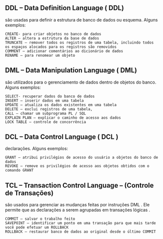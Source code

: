## DDL – Data Definition Language ( DDL)

são usadas para definir a estrutura de banco de dados ou esquema. Alguns exemplos:

    CREATE- para criar objetos no banco de dados
    ALTER – altera a estrutura da base de dados
    TRUNCATE – remover todos os registros de uma tabela, incluindo todos os espaços alocados para os registros são removidos
    COMMENT – adicionar comentários ao dicionário de dados
    RENAME – para renomear um objeto

## DML – Data Manipulation Language ( DML) 

são utilizados para o gerenciamento de dados dentro de objetos do banco. Alguns exemplos:

    SELECT- recuperar dados do banco de dados
    INSERT – inserir dados em uma tabela
    UPDATE – atualiza os dados existentes em uma tabela
    DELETE – exclui registros de uma tabela,
    CALL – chamar um subprograma PL / SQL
    EXPLAIN PLAN – explicar o caminho de acesso aos dados
    LOCK TABLE – controle de concorrência

## DCL – Data Control Language ( DCL ) 

declarações. Alguns exemplos:

    GRANT – atribui privilégios de acesso do usuário a objetos do banco de dados
    REVOKE – remove os privilégios de acesso aos objetos obtidos com o comando GRANT

## TCL – Transaction Control Language – (Controle de Transações) 

são usados ​​para gerenciar as mudanças feitas por instruções DML . Ele permite que as declarações a serem agrupadas em transações lógicas .

    COMMIT – salvar o trabalho feito
    SAVEPOINT – identificar um ponto em uma transação para que mais tarde você pode efetuar um ROLLBACK
    ROLLBACK – restaurar banco de dados ao original desde o último COMMIT
